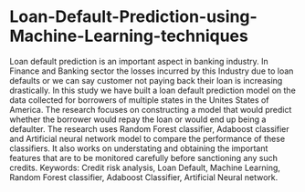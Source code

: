 # Loan-Default-Prediction-using-Machine-Learning-techniques
Loan default prediction is an important aspect in banking industry. In Finance and Banking sector the losses incurred by this Industry due to loan defaults or we can say customer not paying back their loan is increasing drastically. In this study we have built a loan default prediction model on the data collected for borrowers of multiple states in the Unites States of America. The research focuses on constructing a model that would predict whether the borrower would repay the loan or would end up being a defaulter. The research uses Random Forest classifier, Adaboost classifier and Artificial neural network model to compare the performance of these classifiers. It also works on understating and obtaining the important features that are to be monitored carefully before sanctioning any such credits. Keywords: Credit risk analysis, Loan Default, Machine Learning, Random Forest classifier, Adaboost Classifier, Artificial Neural network. 
